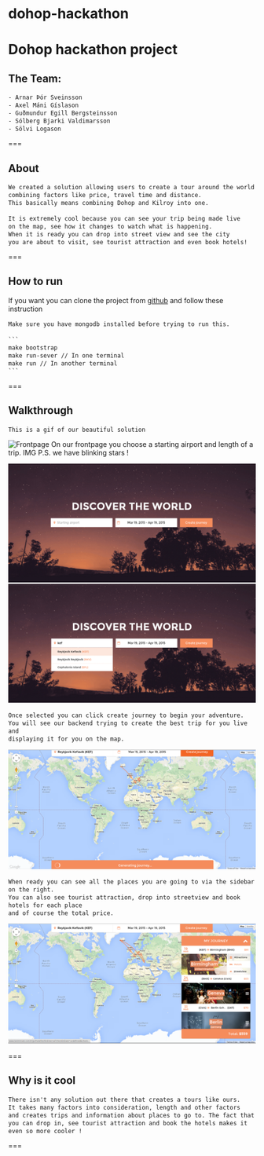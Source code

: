 # dohop-hackathon
Dohop hackathon project
===
## The Team:
	- Arnar Þór Sveinsson
	- Axel Máni Gíslason
	- Guðmundur Egill Bergsteinsson
	- Sólberg Bjarki Valdimarsson
	- Sölvi Logason

===
## About
	We created a solution allowing users to create a tour around the world 
	combining factors like price, travel time and distance.
	This basically means combining Dohop and Kilroy into one.
	
	It is extremely cool because you can see your trip being made live 
	on the map, see how it changes to watch what is happening. 
	When it is ready you can drop into street view and see the city 
	you are about to visit, see tourist attraction and even book hotels! 
===
## How to run

If you want you can clone the project from [github](https://github.com/arnarthor/dohop-hackathon) and follow these instruction

	Make sure you have mongodb installed before trying to run this.

	```
	make bootstrap
	make run-sever // In one terminal
	make run // In another terminal
	```

===
## Walkthrough
	This is a gif of our beautiful solution
![Frontpage](img/movie.gif "Our beautiful solution")
	On our frontpage you choose a starting airport and length of a trip. 
	IMG
	P.S. we have blinking stars ! 

![Frontpage](img/start.png "Our beautiful frontpage")
![Autofill](img/Kef.png "We select KEF airport")

	Once selected you can click create journey to begin your adventure. 
	You will see our backend trying to create the best trip for you live and 
	displaying it for you on the map.
![Generating trips](img/generating.png "Our server generates trips for you")

	When ready you can see all the places you are going to via the sidebar on the right. 
	You can also see tourist attraction, drop into streetview and book hotels for each place
	and of course the total price.

![Our created trip](img/done.png "When done you can see all sort of information")


===
## Why is it cool
	There isn't any solution out there that creates a tours like ours. 
	It takes many factors into consideration, length and other factors
	and creates trips and information about places to go to. The fact that you can drop in, see tourist attraction and book the hotels makes it even so more cooler !  
===

